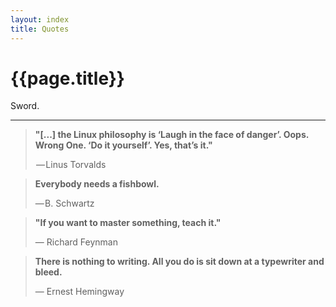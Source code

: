 ```yaml
---
layout: index
title: Quotes
---
```


# {{page.title}}


<section class="quotes">
	<div class="summary">Sword.</div>
	<hr class="-center">
	<blockquote>
		<strong>"[...] the Linux philosophy is ‘Laugh in the face of danger’. Oops. Wrong One. ‘Do it yourself’. Yes, that’s it."</strong>
		<p> — Linus Torvalds</p>
	</blockquote>
	<blockquote>
		<strong>Everybody needs a fishbowl.</strong>
		<p>— B. Schwartz</p>
	</blockquote>
	<blockquote>
		<strong>"If you want to master something, teach it."</strong>
		<p>— Richard Feynman</p>
	</blockquote>
	<blockquote>
		<strong>There is nothing to writing. All you do is sit down at a typewriter and bleed.</strong>
    	<p>— Ernest Hemingway</p>
	</blockquote>
</section>
